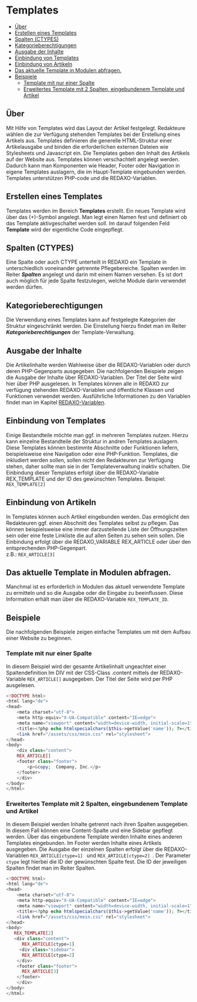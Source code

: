 #  Templates
- [Über](#ueber)
- [Erstellen eines Templates](#ertellen)
- [Spalten  (CTYPES)](#ctype)
- [Kategorieberechtigungen](#catrights)
- [Ausgabe der Inhalte](#ausgabe)
- [Einbindung von Templates](#einbindung)
- [Einbindung von Artikeln](#artikeleinbindung)
- [Das aktuelle Template in Modulen abfragen.](#aktuelles-template)
- [Beispiele](#beispiele)
	- [Template mit nur einer Spalte](#1spalte)
	- [Erweitertes Template mit 2 Spalten, eingebundenem Template und Artikel](#2spalte)
	

<a name="ueber"></a>
## Über
Mit Hilfe von Templates wird das Layout der Artikel  festgelegt. 
Redakteure wählen die zur Verfügung stehenden Templates bei der Erstellung eines Artikels aus. Templates definieren die generelle HTML-Struktur einer Artikelausgabe und binden die erforderlichen externen Dateien wie Stylesheets und Javascript ein. Die Templates geben den Inhalt des Artikels auf der Website aus. Templates können verschachtelt angelegt werden. Dadurch kann man Komponenten wie Header, Footer oder Navigation in eigene Templates auslagern, die im Haupt-Template eingebunden werden. Templates unterstützen PHP-code und die REDAXO-Variablen. 

<a name="erstellen"></a>
## Erstellen eines Templates
Templates werden im Bereich **Templates** erstellt. 
Ein neues Template wird über das (+)-Symbol angelegt. Man legt einen Namen fest und definiert ob das Template aktivgeschaltet werden soll. Im darauf folgenden Feld **Template** wird der eigentliche Code eingepflegt. 

<a name="ctype"></a>
## Spalten  (CTYPES) 
Eine Spalte oder auch CTYPE  unterteilt in REDAXO ein Template in unterschiedlich voneinander getrennte Pflegebereiche.  Spalten werden im Reiter ***Spalten*** angelegt und darin mit einem Namen versehen. Es ist dort auch möglich für jede  Spalte festzulegen, welche Module darin verwendet werden dürfen. 

<a name="catrights"></a>
## Kategorieberechtigungen 
Die Verwendung eines Templates kann auf festgelegte Kategorien der Struktur eingeschränkt werden. Die Einstellung hierzu findet man im Reiter ***Kategorieberechtigungen*** der Template-Verwaltung. 

<a name="ausgabe"></a>
## Ausgabe der Inhalte 
Die Artikelinhalte werden Wahlweise über die REDAXO-Variablen oder durch deren PHP-Gegenparts ausgegeben.  Die nachfolgenden Beispiele zeigen die Ausgabe der Inhalte über REDAXO-Variablen. Der Titel der Seite wird hier über PHP ausgelesen. In Templates können alle in REDAXO zur verfügung stehenden REDAXO-Variablen und öffentliche Klassen und Funktionen verwendet werden. Ausführliche Informationen zu den Variablen findet man  im Kapitel [REDAXO-Variablen](/redaxo-variablen). 

<a name="einbindung"></a>
## Einbindung von Templates
Einige Bestandteile möchte man ggf. in mehreren Templates nutzen. Hierzu kann einzelne Bestandteile der Struktur in andren Templates auslagern. Diese Templates können bestimmte Abschnitte oder Funktionen liefern, beispielsweise eine Navigation oder eine PHP-Funktion. 
Templates, die inkludiert werden sollen, sollen nicht den Redakteuren zur Verfügung stehen, daher sollte man sie in der Templateverwaltung inaktiv schalten. Die Einbindung dieser Templates erfolgt über die REDAXO-Variable REX_TEMPLATE und der ID des gewünschten Templates.
Beispiel: `REX_TEMPLATE[2]` 

<a name="artikeleinbindung"></a>
## Einbindung von Artikeln
In Templates können auch Artikel eingebunden werden. Das ermöglicht den Redakteuren ggf. einen Abschnitt des Templates selbst zu pflegen. Das können beispielsweise eine immer darzustellende Liste der Öffnungszeiten sein oder eine feste Linkliste die auf allen Seiten zu sehen sein sollen. Die Einbindung erfolgt über die REDAXO_VARIABLE REX_ARTICLE oder über den entsprechenden PHP-Gegenpart.  
z.B.: `REX_ARTICLE[3]` 

<a name="aktuelles-template"></a>
## Das aktuelle Template in Modulen abfragen. 
Manchmal ist es erforderlich in Modulen das aktuell verwendete Template zu ermitteln und so die Ausgabe oder die Eingabe zu beeinflussen. Diese Information erhält man über die REDAXO-Variable `REX_TEMPLATE_ID`.

<a name="beispiele"></a>
## Beispiele 
Die nachfolgenden Beispiele zeigen einfache Templates um mit dem Aufbau einer Website zu beginnen. 

<a name="1spalte"></a>
### Template mit nur einer Spalte
In diesem Beispiel wird der gesamte Artikelinhalt ungeachtet einer Spaltendefinition Im DIV mit der CSS-Class .content mittels der REDAXO-Variable  `REX_ARTICLE[]` ausgegeben. Der Titel der Seite wird per PHP ausgelesen. 

```PHP
<!DOCTYPE html>
<html lang="de">
<head>
    <meta charset="utf-8">
    <meta http-equiv="X-UA-Compatible" content="IE=edge">
    <meta name="viewport" content="width=device-width, initial-scale=1">
    <title><?php echo htmlspecialchars($this->getValue('name')); ?></title>
    <link href="/assets/css/mein.css" rel="stylesheet">
</head>
<body>
    <div class="content">
    REX_ARTICLE[]
    <footer class="footer">
        <p>&copy;  Company, Inc.</p>
    </footer>
    </div> 
</body>
</html>
```

<a name="2spalte"></a>
### Erweitertes Template mit 2 Spalten, eingebundenem Template und Artikel
In diesem Beispiel werden Inhalte getrennt nach ihren Spalten ausgegeben. In diesem Fall können eine Content-Spalte und eine Sidebar gepflegt werden. Über das eingebundene Template werden Inhalte eines anderen Templates eingebunden. Im Footer werden Inhalte eines Artikels ausgegeben. 
Die Ausgabe der einzelnen Spalten erfolgt über die REDAXO-Variablen `REX_ARTICLE[ctype=1] ` und `REX_ARTICLE[ctype=2] `.  Der Parameter `ctype` legt hierbei die ID der gewünschten Spalte fest. 
Die ID der jeweiligen Spalten findet man im Reiter Spalten. 


```PHP
<!DOCTYPE html>
<html lang="de">
<head>
    <meta charset="utf-8">
    <meta http-equiv="X-UA-Compatible" content="IE=edge">
    <meta name="viewport" content="width=device-width, initial-scale=1">
    <title><?php echo htmlspecialchars($this->getValue('name')); ?></title>
    <link href="/assets/css/mein.css" rel="stylesheet">
</head>
<body>
   REX_TEMPLATE[2]
   <div class="content">
      REX_ARTICLE[ctype=1]
     <div class="sidebar">
      REX_ARTICLE[ctype=2]
    </div> 
    <footer class="footer">
      REX_ARTICLE[3]
    </footer>
    </div> 
</body>
</html>
```


